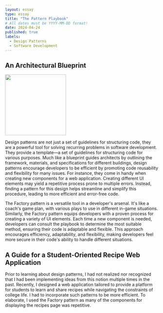```yaml
---
layout: essay
type: essay
title: "The Pattern Playbook"
# All dates must be YYYY-MM-DD format!
date: 2024-04-24
published: true
labels:
  - Design Patterns
  - Software Development
---
```


## An Architectural Blueprint

<img width="200px" class="rounded float-start pe-4" src="https://pics.craiyon.com/2023-06-16/513455ad7f7942a78a225151906b1d79.webp"> 

Design patterns are not just a set of guidelines for structuring code, they are a powerful tool for solving recurring problems in software development. They provide a template—a set of guidelines for structuring code for various purposes. Much like a blueprint guides architects by outlining the framework, materials, and specifications for different buildings, design patterns encourage developers to be efficient by promoting code reusability and flexibility for many issues. For instance, they come in handy when creating new components for a web application. Creating different UI elements may yield a repetitive process prone to multiple errors. Instead, finding a pattern for this design helps streamline and simplify this procedure, leading to more efficient and error-free code. 

The Factory pattern is a versatile tool in a developer's arsenal. It's like a coach's game plan, with various plays to use in different in-game situations. Similarly, the Factory pattern equips developers with a proven process for creating a variety of UI elements. Each time a new component is needed, developers can consult the playbook to determine the most suitable method, ensuring their code is adaptable and flexible. This approach encourages efficiency, adaptability, and flexibility, making developers feel more secure in their code's ability to handle different situations. 

## A Guide for a Student-Oriented Recipe Web Application

Prior to learning about design patterns, I had not realized nor recognized that I had been implementing ideas from this notion multiple times in the past. Recently, I designed a web application tailored to provide a platform for students to learn and share recipes while navigating the constraints of college life. I had to incorporate such patterns to be more efficient. To elaborate, I used the Factory pattern as many of the components for displaying the recipes page was repetitive. 
